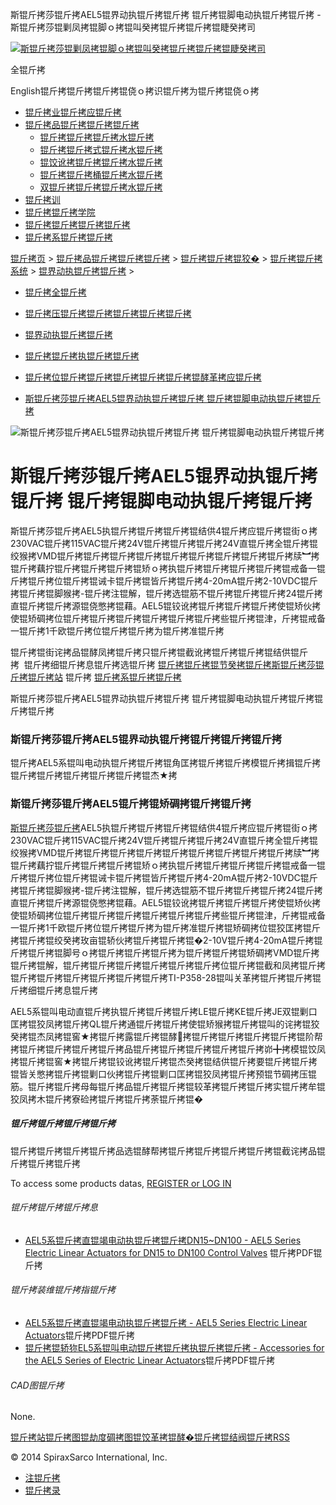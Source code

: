  斯锟斤拷莎锟斤拷AEL5锟界动执锟斤拷锟斤拷 锟斤拷锟脚电动执锟斤拷锟斤拷 - 斯锟斤拷莎锟剿凤拷锟脚ｏ拷锟叫癸拷锟斤拷锟斤拷锟睫癸拷司    

[![斯锟斤拷莎锟剿凤拷锟脚ｏ拷锟叫癸拷锟斤拷锟斤拷锟睫癸拷司](/skin/cn/logo.gif)](/)

全锟斤拷

English锟斤拷锟斤拷锟斤拷锟侥ｏ拷识锟斤拷为锟斤拷锟侥ｏ拷

-   [锟斤拷业锟斤拷应锟斤拷](/cn_applications/index.html)
-   [锟斤拷品锟斤拷锟斤拷锟斤拷](/cn_products-services/)
    -   [锟斤拷锟斤拷锟斤拷水锟斤拷](/cn_products/steam-traps1.html)
    -   [锟斤拷锟斤拷式锟斤拷水锟斤拷](/cn_products/steam-trap-per-mon1.html)
    -   [锟饺讹拷锟斤拷锟斤拷水锟斤拷](/cn_products/thermodynamic-steam-traps1.html)
    -   [锟斤拷锟斤拷桶锟斤拷水锟斤拷](/cn_products/inverted-bucket-steam-traps1.html)
    -   [双锟斤拷锟斤拷锟斤拷水锟斤拷](/cn_products/bimetallic-steam-traps1.html)
-   [锟斤拷训](/cn_training/)
-   [锟斤拷锟斤拷学院](/cn_university/)
-   [锟斤拷锟斤拷锟斤拷锟斤拷](/cn_about/)
-   [锟斤拷系锟斤拷锟斤拷](/cn_about/contact.html)

  

[锟斤拷页](/index.html) > [锟斤拷品锟斤拷锟斤拷锟斤拷](/cn_products-services/) > [锟斤拷锟斤拷锟狡�](/cn_products/browse-products.html) > [锟斤拷锟斤拷系统](/cn_products/control-systems1.html) > [锟界动执锟斤拷锟斤拷](/cn_products/electric-actuators-1.html) >

-   [锟斤拷全锟斤拷](/cn_products/safety-valves-1.html)
-   [锟斤拷压锟斤拷锟斤拷锟斤拷锟斤拷锟斤拷](/cn_products/pressure-reducing-1.html)
-   [锟界动执锟斤拷锟斤拷](/cn_products/electric-actuators-1.html)
-   [锟斤拷锟斤拷执锟斤拷锟斤拷](/cn_products/pneumatic-actuators-1.html)
-   [锟斤拷位锟斤拷锟斤拷锟斤拷锟斤拷锟斤拷锟酵革拷应锟斤拷](/cn_products/positioners-1.html)

-   [斯锟斤拷莎锟斤拷AEL5锟界动执锟斤拷锟斤拷 锟斤拷锟脚电动执锟斤拷锟斤拷](/cn_products/ALE5_ddzxq.html "斯锟斤拷莎锟斤拷AEL5锟界动执锟斤拷锟斤拷 锟斤拷锟脚电动执锟斤拷锟斤拷")

![斯锟斤拷莎锟斤拷AEL5锟界动执锟斤拷锟斤拷 锟斤拷锟脚电动执锟斤拷锟斤拷](/uploads/allimg/141103/1-1411032125490-L.jpg)

# 斯锟斤拷莎锟斤拷AEL5锟界动执锟斤拷锟斤拷 锟斤拷锟脚电动执锟斤拷锟斤拷

斯锟斤拷莎锟斤拷AEL5执锟斤拷锟斤拷锟斤拷锟结供4锟斤拷应锟斤拷锟街ｏ拷230VAC锟斤拷115VAC锟斤拷24V锟斤拷锟斤拷锟斤拷24V直锟斤拷全锟斤拷锟绞猴拷VMD锟斤拷锟斤拷锟斤拷锟斤拷锟斤拷锟斤拷锟斤拷锟斤拷锟斤拷牍︼拷锟斤拷藕拧锟斤拷锟斤拷锟斤拷锟矫ｏ拷执锟斤拷锟斤拷锟斤拷锟斤拷锟戒备一锟斤拷锟斤拷位锟斤拷锟诫卡锟斤拷锟皆斤拷锟斤拷4-20mA锟斤拷2-10VDC锟斤拷锟斤拷锟脚猴拷-锟斤拷注锟解，锟斤拷选锟筋不锟斤拷锟斤拷锟斤拷24锟斤拷直锟斤拷锟斤拷源锟侥憋拷锟藉。AEL5锟铰讹拷锟斤拷锟斤拷锟斤拷使锟矫伙拷使锟矫碉拷位锟斤拷锟斤拷锟斤拷锟斤拷锟斤拷锟斤拷些锟斤拷锟津，斤拷锟戒备一锟斤拷1千欧锟斤拷位锟斤拷锟斤拷为锟斤拷准锟斤拷

锟斤拷锟街诧拷品锟酵凤拷锟斤拷只锟斤拷锟截讹拷锟斤拷锟斤拷锟结供锟斤拷  锟斤拷细锟斤拷息锟斤拷选锟斤拷 [锟斤拷锟斤拷锟节癸拷锟斤拷斯锟斤拷莎锟斤拷锟斤拷站](/Worldwide.html) 锟斤拷 [锟斤拷系锟斤拷锟斤拷](/cn_about/contact.html)

斯锟斤拷莎锟斤拷AEL5锟界动执锟斤拷锟斤拷 锟斤拷锟脚电动执锟斤拷锟斤拷锟斤拷锟斤拷

### 斯锟斤拷莎锟斤拷AEL5锟界动执锟斤拷锟斤拷锟斤拷锟斤拷

锟斤拷AEL5系锟叫电动执锟斤拷锟斤拷锟角匡拷锟斤拷锟斤拷模锟斤拷揖锟斤拷锟斤拷锟斤拷锟斤拷锟斤拷锟斤拷锟杰★拷

### 斯锟斤拷莎锟斤拷AEL5锟斤拷锟矫碉拷锟斤拷锟斤拷

[斯锟斤拷莎锟斤拷](/)AEL5执锟斤拷锟斤拷锟斤拷锟结供4锟斤拷应锟斤拷锟街ｏ拷230VAC锟斤拷115VAC锟斤拷24V锟斤拷锟斤拷锟斤拷24V直锟斤拷全锟斤拷锟绞猴拷VMD锟斤拷锟斤拷锟斤拷锟斤拷锟斤拷锟斤拷锟斤拷锟斤拷锟斤拷牍︼拷锟斤拷藕拧锟斤拷锟斤拷锟斤拷锟矫ｏ拷执锟斤拷锟斤拷锟斤拷锟斤拷锟戒备一锟斤拷锟斤拷位锟斤拷锟诫卡锟斤拷锟皆斤拷锟斤拷4-20mA锟斤拷2-10VDC锟斤拷锟斤拷锟脚猴拷-锟斤拷注锟解，锟斤拷选锟筋不锟斤拷锟斤拷锟斤拷24锟斤拷直锟斤拷锟斤拷源锟侥憋拷锟藉。AEL5锟铰讹拷锟斤拷锟斤拷锟斤拷使锟矫伙拷使锟矫碉拷位锟斤拷锟斤拷锟斤拷锟斤拷锟斤拷锟斤拷些锟斤拷锟津，斤拷锟戒备一锟斤拷1千欧锟斤拷位锟斤拷锟斤拷为锟斤拷准锟斤拷锟矫碉拷位锟狡匡拷锟斤拷锟斤拷锟绞癸拷玫亩锟轿伙拷锟斤拷锟斤拷锟�2-10V锟斤拷4-20mA锟斤拷锟斤拷锟斤拷锟脚号ｏ拷锟斤拷锟斤拷锟斤拷为锟斤拷锟斤拷锟矫碉拷VMD锟斤拷锟斤拷锟解，锟斤拷锟斤拷锟斤拷锟斤拷锟斤拷锟斤拷位锟斤拷锟截和凤拷锟斤拷锟斤拷锟斤拷锟斤拷锟斤拷锟斤拷锟斤拷TI-P358-28锟叫关革拷锟斤拷锟斤拷锟斤拷细锟斤拷息锟斤拷

AEL5系锟叫电动直锟斤拷执锟斤拷锟斤拷锟斤拷LE锟斤拷KE锟斤拷JE双锟剿口匡拷锟狡凤拷锟斤拷QL锟斤拷通锟斤拷锟斤拷使锟矫猴拷锟斤拷锟叫的诧拷锟狡癸拷锟杰凤拷锟窖★拷锟斤拷露锟斤拷锟酵拷锟斤拷锟斤拷锟斤拷锟斤拷锟阶帮拷锟斤拷锟斤拷锟斤拷锟斤拷品锟斤拷锟斤拷锟斤拷锟斤拷锟斤拷峁╋拷模锟饺凤拷锟斤拷锟窖★拷锟斤拷锟铰讹拷锟斤拷锟杰癸拷锟结供锟斤拷要锟斤拷锟斤拷锟皆关憋拷锟斤拷锟剿口伙拷锟斤拷锟剿口匡拷锟狡凤拷锟斤拷预锟节碉拷压锟筋。锟斤拷锟斤拷母每锟斤拷品锟斤拷锟斤拷锟较革拷锟斤拷锟斤拷实锟斤拷牟锟狡凤拷木锟斤拷寮硷拷锟斤拷锟斤拷荼锟斤拷锟�

##### 锟斤拷锟斤拷锟斤拷锟斤拷

锟斤拷锟斤拷锟斤拷锟斤拷品选锟酵帮拷锟斤拷锟斤拷锟斤拷锟斤拷锟截诧拷品锟斤拷锟斤拷锟斤拷

To access some products datas, [REGISTER or LOG IN](/member/login.php)

###### 锟斤拷锟斤拷锟斤拷息

-   [AEL5系锟斤拷直锟竭电动执锟斤拷锟斤拷DN15~DN100 - AEL5 Series Electric Linear Actuators for DN15 to DN100 Control Valves](/PDF/ti_p358_25.pdf) 锟斤拷PDF锟斤拷

###### 锟斤拷装维锟斤拷指锟斤拷

-   [AEL5系锟斤拷直锟竭电动执锟斤拷锟斤拷 - AEL5 Series Electric Linear Actuators](/PDF/im_p358_26.pdf)锟斤拷PDF锟斤拷
-   [锟斤拷锟轿狝EL5系锟叫电动锟斤拷锟斤拷执锟斤拷锟斤拷 - Accessories for the AEL5 Series of Electric Linear Actuators](/PDF/ti_p358_28.pdf)锟斤拷PDF锟斤拷

###### CAD图锟斤拷

None.

[锟斤拷站锟斤拷图](/sitemap.html "锟斤拷站锟斤拷图")[锟劫度碉拷图](/baidu.xml)[锟饺革拷锟酵�](/google.xml)[锟斤拷锟结阀锟斤拷](http://www.spiraxvalve.com/ "锟斤拷锟斤拷锟叫碉拷泄锟斤拷锟斤拷薰锟剿�")[RSS](/rss.xml)

© 2014 SpiraxSarco International, Inc.

-   [注锟斤拷](/member/index_do.php?fmdo=user&dopost=regnew)
-   [锟斤拷录](/member/login.php)